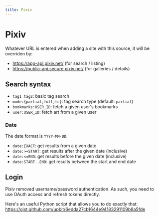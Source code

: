 ```yaml
---
title: Pixiv
---
```



# Pixiv

Whatever URL is entered when adding a site with this source, it will be overriden by:
* <https://app-api.pixiv.net/> (for search / listing)
* <https://public-api.secure.pixiv.net/> (for galleries / details)

## Search syntax

* `tag1 tag2`: basic tag search
* `mode:{partial,full,tc}`: tag search type (default: `partial`)
* `bookmarks:USER_ID`: fetch a given user's bookmarks
* `user:USER_ID`: fetch art from a given user

### Date
The date format is `YYYY-MM-DD`.

* `date:EXACT`: get results from a given date
* `date:>=START`: get results after the given date (inclusive)
* `date:<=END`: get results before the given date (inclusive)
* `date:START..END`: get results between the start and end date

## Login

Pixiv removed username/password authentication.
As such, you need to use OAuth access and refresh tokens directly.

Here's an useful Python script that allows you to do exactly that:  
<https://gist.github.com/upbit/6edda27cb1644e94183291109b8a5fde>